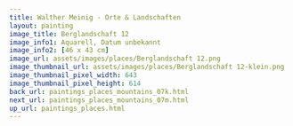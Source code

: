```yaml
---
title: Walther Meinig - Orte & Landschaften
layout: painting
image_title: Berglandschaft 12
image_info1: Aquarell, Datum unbekannt
image_info2: [46 x 43 cm]
image_url: assets/images/places/Berglandschaft 12.png
image_thumbnail_url: assets/images/places/Berglandschaft 12-klein.png
image_thumbnail_pixel_width: 643
image_thumbnail_pixel_height: 614
back_url: paintings_places_mountains_07k.html
next_url: paintings_places_mountains_07m.html
up_url: paintings_places.html
---
```


